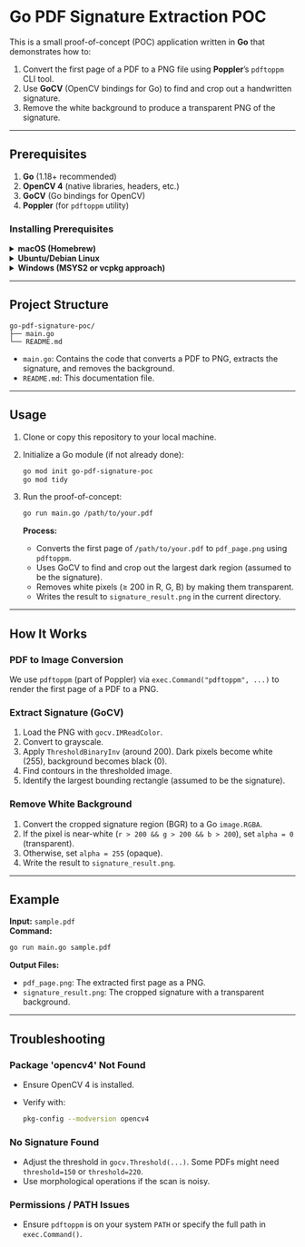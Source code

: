 # Go PDF Signature Extraction POC

This is a small proof-of-concept (POC) application written in **Go** that demonstrates how to:

1. Convert the first page of a PDF to a PNG file using **Poppler**’s `pdftoppm` CLI tool.
2. Use **GoCV** (OpenCV bindings for Go) to find and crop out a handwritten signature.
3. Remove the white background to produce a transparent PNG of the signature.

---

## Prerequisites

1. **Go** (1.18+ recommended)
2. **OpenCV 4** (native libraries, headers, etc.)
3. **GoCV** (Go bindings for OpenCV)
4. **Poppler** (for `pdftoppm` utility)

### Installing Prerequisites

<details>
<summary><strong>macOS (Homebrew)</strong></summary>

1. Install Go:

   ```bash
   brew install go
   ```

2. Install OpenCV:

   ```bash
   brew install opencv
   ```

3. Install Poppler:

   ```bash
   brew install poppler
   ```

4. Install GoCV (the Go module):

   ```bash
   go get -u gocv.io/x/gocv
   ```

5. Verify OpenCV installation:

   ```bash
   pkg-config --modversion opencv4
   ```

   **Expected output:** `4.5.3` (or a similar version).

</details>

<details>
<summary><strong>Ubuntu/Debian Linux</strong></summary>

1. Install Go (via apt or the official tarball from golang.org).

2. Install OpenCV dev packages & pkg-config:

   ```bash
   sudo apt-get update
   sudo apt-get install -y libopencv-dev pkg-config
   ```

3. Install Poppler:

   ```bash
   sudo apt-get install -y poppler-utils
   ```

4. Install GoCV:

   ```bash
   go get -u gocv.io/x/gocv
   ```

5. Verify OpenCV installation:

   ```bash
   pkg-config --modversion opencv4
   ```

   **Expected output:** `4.2.0`, `4.5.1`, etc.

</details>

<details>
<summary><strong>Windows (MSYS2 or vcpkg approach)</strong></summary>

Installing OpenCV + pkg-config on Windows can be more involved. The easiest method is to use MSYS2 or vcpkg.

**MSYS2 Example:**

1. Download and install MSYS2.

2. In the MSYS2 terminal, run:

   ```bash
   pacman -Syu
   pacman -S opencv pkg-config mingw-w64-x86_64-go
   ```

3. Install Poppler (or check if it's available in your MSYS2 environment).

4. Verify OpenCV installation:

   ```bash
   pkg-config --modversion opencv4
   ```

5. Install GoCV:

   ```bash
   go get -u gocv.io/x/gocv
   ```

</details>

---

## Project Structure

```
go-pdf-signature-poc/
├── main.go
└── README.md
```

- `main.go`: Contains the code that converts a PDF to PNG, extracts the signature, and removes the background.
- `README.md`: This documentation file.

---

## Usage

1. Clone or copy this repository to your local machine.

2. Initialize a Go module (if not already done):

   ```bash
   go mod init go-pdf-signature-poc
   go mod tidy
   ```

3. Run the proof-of-concept:

   ```bash
   go run main.go /path/to/your.pdf
   ```

   **Process:**

   - Converts the first page of `/path/to/your.pdf` to `pdf_page.png` using `pdftoppm`.
   - Uses GoCV to find and crop out the largest dark region (assumed to be the signature).
   - Removes white pixels (≥ 200 in R, G, B) by making them transparent.
   - Writes the result to `signature_result.png` in the current directory.

---

## How It Works

### PDF to Image Conversion

We use `pdftoppm` (part of Poppler) via `exec.Command("pdftoppm", ...)` to render the first page of a PDF to a PNG.

### Extract Signature (GoCV)

1. Load the PNG with `gocv.IMReadColor`.
2. Convert to grayscale.
3. Apply `ThresholdBinaryInv` (around 200). Dark pixels become white (255), background becomes black (0).
4. Find contours in the thresholded image.
5. Identify the largest bounding rectangle (assumed to be the signature).

### Remove White Background

1. Convert the cropped signature region (BGR) to a Go `image.RGBA`.
2. If the pixel is near-white (`r > 200 && g > 200 && b > 200`), set `alpha = 0` (transparent).
3. Otherwise, set `alpha = 255` (opaque).
4. Write the result to `signature_result.png`.

---

## Example

**Input:** `sample.pdf`  
**Command:**

```bash
go run main.go sample.pdf
```

**Output Files:**

- `pdf_page.png`: The extracted first page as a PNG.
- `signature_result.png`: The cropped signature with a transparent background.

---

## Troubleshooting

### Package 'opencv4' Not Found

- Ensure OpenCV 4 is installed.
- Verify with:

  ```bash
  pkg-config --modversion opencv4
  ```

### No Signature Found

- Adjust the threshold in `gocv.Threshold(...)`. Some PDFs might need `threshold=150` or `threshold=220`.
- Use morphological operations if the scan is noisy.

### Permissions / PATH Issues

- Ensure `pdftoppm` is on your system `PATH` or specify the full path in `exec.Command()`.
